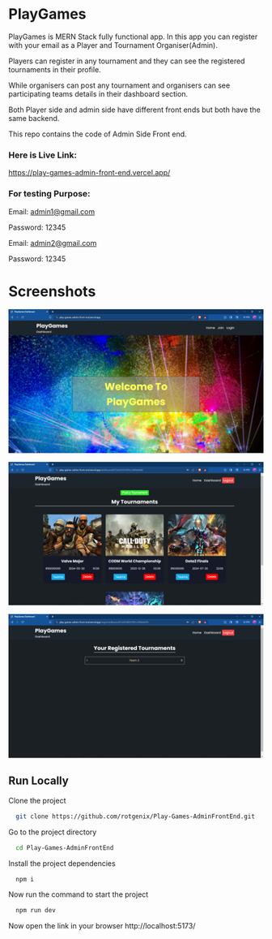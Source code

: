 
# PlayGames
PlayGames is MERN Stack fully functional app. In this app you can register with your email as a Player and Tournament Organiser(Admin).

Players can register in any tournament and they can see the registered tournaments in their profile.

While organisers can post any tournament and organisers can see participating teams details in their dashboard section.

Both Player side and admin side have different front ends but both have the same backend.

This repo contains the code of Admin Side Front end.

### Here is Live Link:

https://play-games-admin-front-end.vercel.app/

### For testing Purpose:

Email: admin1@gmail.com

Password: 12345

Email: admin2@gmail.com

Password: 12345

# Screenshots

![App Screenshot](https://raw.githubusercontent.com/rotgenix/Play-Games-AdminFrontEnd/main/Screenshots/Screenshot%20(780).png)



![App Screenshot](https://raw.githubusercontent.com/rotgenix/Play-Games-AdminFrontEnd/main/Screenshots/Screenshot%20(781).png)



![App Screenshot](https://raw.githubusercontent.com/rotgenix/Play-Games-AdminFrontEnd/main/Screenshots/Screenshot%20(782).png)



## Run Locally

Clone the project

```bash
  git clone https://github.com/rotgenix/Play-Games-AdminFrontEnd.git
```

Go to the project directory

```bash
  cd Play-Games-AdminFrontEnd
```
Install the project dependencies

```bash
  npm i
```
Now run the command to start the project

```bash
  npm run dev
```

Now open the link in your browser http://localhost:5173/
